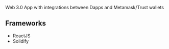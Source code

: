 Web 3.0 App with integrations between Dapps and Metamask/Trust wallets

## Frameworks
- ReactJS 
- Solidify